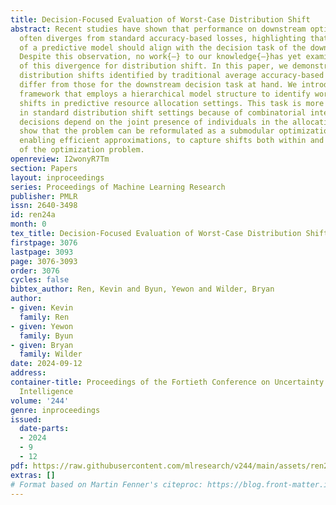 ```yaml
---
title: Decision-Focused Evaluation of Worst-Case Distribution Shift
abstract: Recent studies have shown that performance on downstream optimization tasks
  often diverges from standard accuracy-based losses, highlighting that the loss function
  of a predictive model should align with the decision task of the downstream optimizer.
  Despite this observation, no work{—} to our knowledge{—}has yet examined the impact
  of this divergence for distribution shift. In this paper, we demonstrate that worst-case
  distribution shifts identified by traditional average accuracy-based metrics fundamentally
  differ from those for the downstream decision task at hand. We introduce a novel
  framework that employs a hierarchical model structure to identify worst-case distribution
  shifts in predictive resource allocation settings. This task is more difficult than
  in standard distribution shift settings because of combinatorial interactions, where
  decisions depend on the joint presence of individuals in the allocation task. We
  show that the problem can be reformulated as a submodular optimization problem,
  enabling efficient approximations, to capture shifts both within and across instances
  of the optimization problem.
openreview: I2wonyR7Tm
section: Papers
layout: inproceedings
series: Proceedings of Machine Learning Research
publisher: PMLR
issn: 2640-3498
id: ren24a
month: 0
tex_title: Decision-Focused Evaluation of Worst-Case Distribution Shift
firstpage: 3076
lastpage: 3093
page: 3076-3093
order: 3076
cycles: false
bibtex_author: Ren, Kevin and Byun, Yewon and Wilder, Bryan
author:
- given: Kevin
  family: Ren
- given: Yewon
  family: Byun
- given: Bryan
  family: Wilder
date: 2024-09-12
address:
container-title: Proceedings of the Fortieth Conference on Uncertainty in Artificial
  Intelligence
volume: '244'
genre: inproceedings
issued:
  date-parts:
  - 2024
  - 9
  - 12
pdf: https://raw.githubusercontent.com/mlresearch/v244/main/assets/ren24a/ren24a.pdf
extras: []
# Format based on Martin Fenner's citeproc: https://blog.front-matter.io/posts/citeproc-yaml-for-bibliographies/
---
```

